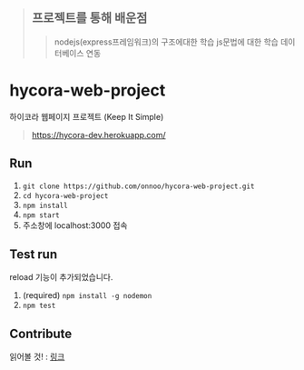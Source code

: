 > ## 프로젝트를 통해 배운점
> > nodejs(express프레임워크)의 구조에대한 학습
> > js문법에 대한 학습
> > 데이터베이스 연동
 
 
 
 
 
# hycora-web-project

하이코라 웹페이지 프로젝트 (Keep It Simple)

> https://hycora-dev.herokuapp.com/

## Run

1. `git clone https://github.com/onnoo/hycora-web-project.git`
2. `cd hycora-web-project`
3. `npm install`
4. `npm start`
5. 주소창에 localhost:3000 접속

## Test run

reload 기능이 추가되었습니다.

1. (required) `npm install -g nodemon`
2. `npm test`

## Contribute

읽어볼 것! : [링크](https://github.com/onnoo/hycora-web-project/wiki/%ED%98%91%EC%97%85-%EB%B0%A9%EB%B2%95-(Fork%EC%99%80-Pull-request))
